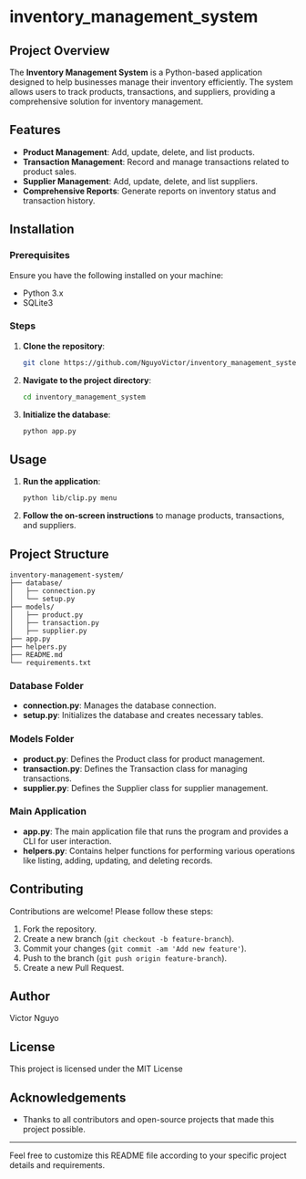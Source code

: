 # inventory_management_system

## Project Overview

The **Inventory Management System** is a Python-based application designed to help businesses manage their inventory efficiently. The system allows users to track products, transactions, and suppliers, providing a comprehensive solution for inventory management.

## Features

- **Product Management**: Add, update, delete, and list products.
- **Transaction Management**: Record and manage transactions related to product sales.
- **Supplier Management**: Add, update, delete, and list suppliers.
- **Comprehensive Reports**: Generate reports on inventory status and transaction history.

## Installation

### Prerequisites

Ensure you have the following installed on your machine:

- Python 3.x
- SQLite3

### Steps

1. **Clone the repository**:
    ```sh
    git clone https://github.com/NguyoVictor/inventory_management_system
    ```
2. **Navigate to the project directory**:
    ```sh
    cd inventory_management_system
    ```
3. **Initialize the database**:
    ```sh
    python app.py
    ```

## Usage

1. **Run the application**:
    ```sh
    python lib/clip.py menu
    ```
2. **Follow the on-screen instructions** to manage products, transactions, and suppliers.

## Project Structure

```
inventory-management-system/
├── database/
│   ├── connection.py
│   └── setup.py
├── models/
│   ├── product.py
│   ├── transaction.py
│   ├── supplier.py
├── app.py
├── helpers.py
├── README.md
└── requirements.txt
```

### Database Folder

- **connection.py**: Manages the database connection.
- **setup.py**: Initializes the database and creates necessary tables.

### Models Folder

- **product.py**: Defines the Product class for product management.
- **transaction.py**: Defines the Transaction class for managing transactions.
- **supplier.py**: Defines the Supplier class for supplier management.

### Main Application

- **app.py**: The main application file that runs the program and provides a CLI for user interaction.
- **helpers.py**: Contains helper functions for performing various operations like listing, adding, updating, and deleting records.

## Contributing

Contributions are welcome! Please follow these steps:

1. Fork the repository.
2. Create a new branch (`git checkout -b feature-branch`).
3. Commit your changes (`git commit -am 'Add new feature'`).
4. Push to the branch (`git push origin feature-branch`).
5. Create a new Pull Request.

## Author

Victor Nguyo

## License

This project is licensed under the MIT License

## Acknowledgements

- Thanks to all contributors and open-source projects that made this project possible.

---

Feel free to customize this README file according to your specific project details and requirements.